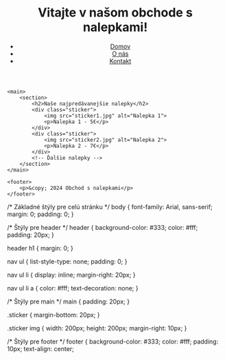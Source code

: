 <!DOCTYPE html>
<html lang="sk">
<head>
    <meta charset="UTF-8">
    <meta name="viewport" content="width=device-width, initial-scale=1.0">
    <title>Obchod s nalepkami</title>
    <link rel="stylesheet" href="styles.css">
</head>
<body>
    <header>
        <h1>Vitajte v našom obchode s nalepkami!</h1>
        <nav>
            <ul>
                <li><a href="#">Domov</a></li>
                <li><a href="#">O nás</a></li>
                <li><a href="#">Kontakt</a></li>
            </ul>
        </nav>
    </header>

    <main>
        <section>
            <h2>Naše najpredávanejšie nalepky</h2>
            <div class="sticker">
                <img src="sticker1.jpg" alt="Nalepka 1">
                <p>Nalepka 1 - 5€</p>
            </div>
            <div class="sticker">
                <img src="sticker2.jpg" alt="Nalepka 2">
                <p>Nalepka 2 - 7€</p>
            </div>
            <!-- Ďalšie nalepky -->
        </section>
    </main>

    <footer>
        <p>&copy; 2024 Obchod s nalepkami</p>
    </footer>
</body>
</html>
/* Základné štýly pre celú stránku */
body {
    font-family: Arial, sans-serif;
    margin: 0;
    padding: 0;
}

/* Štýly pre header */
header {
    background-color: #333;
    color: #fff;
    padding: 20px;
}

header h1 {
    margin: 0;
}

nav ul {
    list-style-type: none;
    padding: 0;
}

nav ul li {
    display: inline;
    margin-right: 20px;
}

nav ul li a {
    color: #fff;
    text-decoration: none;
}

/* Štýly pre main */
main {
    padding: 20px;
}

.sticker {
    margin-bottom: 20px;
}

.sticker img {
    width: 200px;
    height: 200px;
    margin-right: 10px;
}

/* Štýly pre footer */
footer {
    background-color: #333;
    color: #fff;
    padding: 10px;
    text-align: center;
